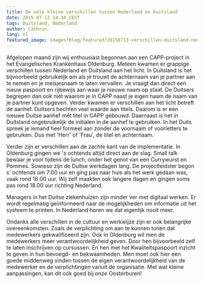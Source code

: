 ```yaml
---
title: De vele kleine verschillen tussen Nederland en Duitsland
date: 2015-07-13 14:34 CEST
tags: Duitsland, Nederland
author: Cathrin
lang: nl
featured_image: images/blog/featured/20150713-verschillen-duitsland-nederland.png
---
```


Afgelopen maand zijn wij enthousiast begonnen aan een CAPP-project in het Evangelisches Krankenhaus Oldenburg. Meteen kwamen er grappige verschillen tussen Nederland en Duitsland aan het licht. In Duitsland is het bijvoorbeeld gebruikelijk om als je trouwt de achternaam van je partner aan te nemen en je meisjesnaam te laten vervallen. Je vraagt dan direct een nieuw paspoort en rijbewijs aan waar je nieuwe naam op staat. De Duitsers begrepen dan ook niet waarom je in CAPP naast je eigen naam de naam van je partner kunt opgeven. Verder kwamen er verschillen aan het licht betreft de aanhef. Duitsers hechten veel waarde aan titels. Daarom is er een nieuwe Duitse aanhef mét titel in CAPP gebouwd. Daarnaast is het in Duitsland ongebruikelijk de initialen in de aanhef te gebruiken. In het Duits spreek je iemand heel formeel aan zonder de voornaam of voorletters te gebruiken. Dus met 'Herr' of 'Frau', de titel en achternaam.

Verder zijn er verschillen aan de zachte kant van de implementatie. In Oldenburg gingen we 's ochtends altijd direct aan de slag. Small talk bewaar je voor tijdens de lunch, onder het genot van een Currywurst en Pommes. Sowieso zijn de Duitse werkdagen lang. De projectleidster begon s' ochtends om 7:00 uur en ging pas naar huis als het werk gedaan was, vaak rond 18:00 uur. Wij zelf maakten ook langere dagen en gingen soms pas rond 18.00 uur richting Nederland.

Managers in het Duitse ziekenhuizen zijn minder ver met digitaal werken. Er wordt regelmatig geïnformeerd naar de mogelijkheden om informatie uit het systeem te printen. In Nederland horen we dat eigenlijk nooit meer.

Ondanks alle verschillen in de cultuur en werkwijze zijn er ook belangrijke overeenkomsten. Zoals de verplichting om aan te kunnen tonen dat medewerkers gekwalificeerd zijn. Ook in Oldenburg wil men de medewerkers meer verantwoordelijkheid geven. Door hen bijvoorbeeld zelf te laten inschrijven op cursussen. En hen met het Kwaliteitspaspoort inzicht te geven in hun bevoegd- en bekwaamheden. Men moet ook hier een goede middenweg vinden tussen de eigen verantwoordelijkheid van de medewerker en de verplichtingen vanuit de organisatie. Met wat kleine aanpassingen, kan dit ook goed bij onze Oosterburen!
